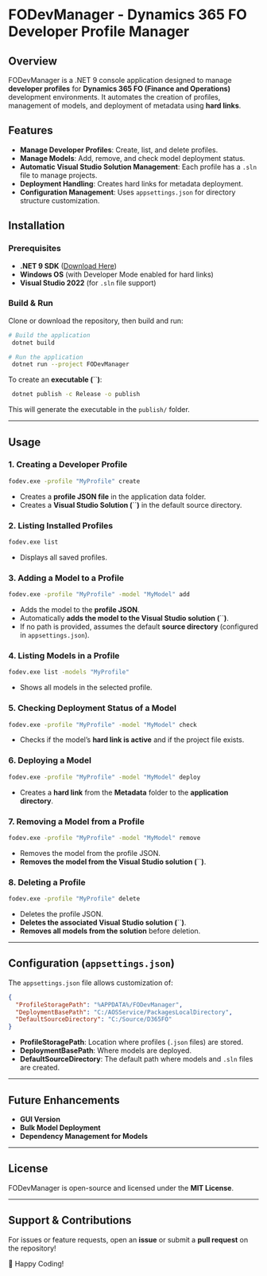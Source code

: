 ﻿# FODevManager - Dynamics 365 FO Developer Profile Manager

## Overview

FODevManager is a .NET 9 console application designed to manage **developer profiles** for **Dynamics 365 FO (Finance and Operations)** development environments. It automates the creation of profiles, management of models, and deployment of metadata using **hard links**.

## Features

- **Manage Developer Profiles**: Create, list, and delete profiles.
- **Manage Models**: Add, remove, and check model deployment status.
- **Automatic Visual Studio Solution Management**: Each profile has a `.sln` file to manage projects.
- **Deployment Handling**: Creates hard links for metadata deployment.
- **Configuration Management**: Uses `appsettings.json` for directory structure customization.

## Installation

### Prerequisites

- **.NET 9 SDK** ([Download Here](https://dotnet.microsoft.com/en-us/download/dotnet/9.0))
- **Windows OS** (with Developer Mode enabled for hard links)
- **Visual Studio 2022** (for `.sln` file support)

### Build & Run

Clone or download the repository, then build and run:

```sh
# Build the application
 dotnet build

# Run the application
 dotnet run --project FODevManager
```

To create an **executable (**``**)**:

```sh
 dotnet publish -c Release -o publish
```

This will generate the executable in the `publish/` folder.

---

## Usage

### 1. Creating a Developer Profile

```sh
fodev.exe -profile "MyProfile" create
```

- Creates a **profile JSON file** in the application data folder.
- Creates a **Visual Studio Solution (**``**)** in the default source directory.

### 2. Listing Installed Profiles

```sh
fodev.exe list
```

- Displays all saved profiles.

### 3. Adding a Model to a Profile

```sh
fodev.exe -profile "MyProfile" -model "MyModel" add
```

- Adds the model to the **profile JSON**.
- Automatically **adds the model to the Visual Studio solution (**``**)**.
- If no path is provided, assumes the default **source directory** (configured in `appsettings.json`).

### 4. Listing Models in a Profile

```sh
fodev.exe list -models "MyProfile"
```

- Shows all models in the selected profile.

### 5. Checking Deployment Status of a Model

```sh
fodev.exe -profile "MyProfile" -model "MyModel" check
```

- Checks if the model’s **hard link is active** and if the project file exists.

### 6. Deploying a Model

```sh
fodev.exe -profile "MyProfile" -model "MyModel" deploy
```

- Creates a **hard link** from the **Metadata** folder to the **application directory**.

### 7. Removing a Model from a Profile

```sh
fodev.exe -profile "MyProfile" -model "MyModel" remove
```

- Removes the model from the profile JSON.
- **Removes the model from the Visual Studio solution (**``**)**.

### 8. Deleting a Profile

```sh
fodev.exe -profile "MyProfile" delete
```

- Deletes the profile JSON.
- **Deletes the associated Visual Studio solution (**``**)**.
- **Removes all models from the solution** before deletion.

---

## Configuration (`appsettings.json`)

The `appsettings.json` file allows customization of:

```json
{
  "ProfileStoragePath": "%APPDATA%/FODevManager",
  "DeploymentBasePath": "C:/AOSService/PackagesLocalDirectory",
  "DefaultSourceDirectory": "C:/Source/D365FO"
}
```

- **ProfileStoragePath**: Location where profiles (`.json` files) are stored.
- **DeploymentBasePath**: Where models are deployed.
- **DefaultSourceDirectory**: The default path where models and `.sln` files are created.

---

## Future Enhancements

- **GUI Version**
- **Bulk Model Deployment**
- **Dependency Management for Models**

---

## License

FODevManager is open-source and licensed under the **MIT License**.

---

## Support & Contributions

For issues or feature requests, open an **issue** or submit a **pull request** on the repository!

🚀 Happy Coding!

